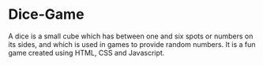 # Dice-Game
A dice is a small cube which has between one and six spots or numbers on its sides, and which is used in games to provide random numbers. It is a fun game created using HTML, CSS and Javascript.
